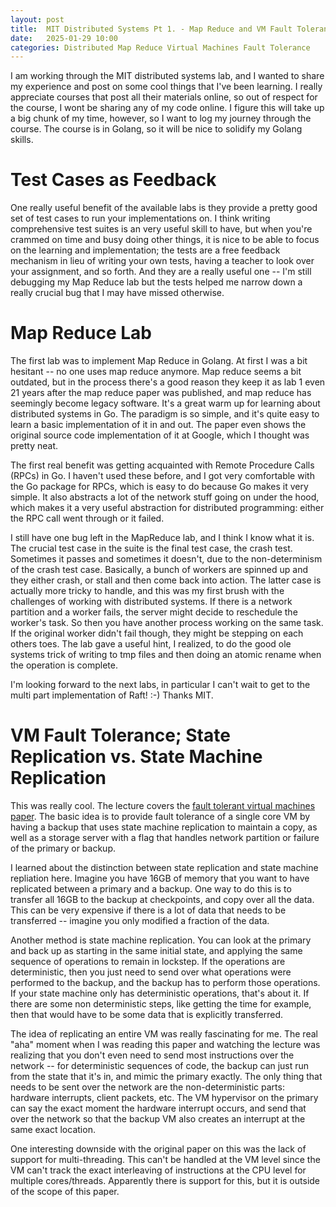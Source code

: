 ```yaml
---
layout: post
title:  MIT Distributed Systems Pt 1. - Map Reduce and VM Fault Tolerance
date:   2025-01-29 10:00
categories: Distributed Map Reduce Virtual Machines Fault Tolerance
---
```


I am working through the MIT distributed systems lab, and I wanted to share my experience and post on some cool things that I've been learning. I really appreciate courses that post all their materials online, so out of respect for the course, I wont be sharing any of my code online. I figure this will take up a big chunk of my time, however, so I want to log my journey through the course. The course is in Golang, so it will be nice to solidify my Golang skills. 

# Test Cases as Feedback

One really useful benefit of the available labs is they provide a pretty good set of test cases to run your implementations on. I think writing comprehensive test suites is an very useful skill to have, but when you're crammed on time and busy doing other things, it is nice to be able to focus on the learning and implementation; the tests are a free feedback mechanism in lieu of writing your own tests, having a teacher to look over your assignment, and so forth. And they are a really useful one -- I'm still debugging my Map Reduce lab but the tests helped me narrow down a really crucial bug that I may have missed otherwise. 

# Map Reduce Lab

The first lab was to implement Map Reduce in Golang. At first I was a bit hesitant -- no one uses map reduce anymore. Map reduce seems a bit outdated, but in the process there's a good reason they keep it as lab 1 even 21 years after the map reduce paper was published, and map reduce has seemingly become legacy software. It's a great warm up for learning about distributed systems in Go. The paradigm is so simple, and it's quite easy to learn a basic implementation of it in and out. The paper even shows the original source code implementation of it at Google, which I thought was pretty neat. 

The first real benefit was getting acquainted with Remote Procedure Calls (RPCs) in Go. I haven't used these before, and I got very comfortable with the Go package for RPCs, which is easy to do because Go makes it very simple. It also abstracts a lot of the network stuff going on under the hood, which makes it a very useful abstraction for distributed programming: either the RPC call went through or it failed. 

I still have one bug left in the MapReduce lab, and I think I know what it is. The crucial test case in the suite is the final test case, the crash test. Sometimes it passes and sometimes it doesn't, due to the non-determinism of the crash test case. Basically, a bunch of workers are spinned up and they either crash, or stall and then come back into action. The latter case is actually more tricky to handle, and this was my first brush with the challenges of working with distributed systems. If there is a network partition and a worker fails, the server might decide to reschedule the worker's task. So then you have another process working on the same task. If the original worker didn't fail though, they might be stepping on each others toes. The lab gave a useful hint, I realized, to do the good ole systems trick of writing to tmp files and then doing an atomic rename when the operation is complete. 

I'm looking forward to the next labs, in particular I can't wait to get to the multi part implementation of Raft! :-) Thanks MIT. 

# VM Fault Tolerance; State Replication vs. State Machine Replication

This was really cool. The lecture covers the [fault tolerant virtual machines paper](https://pdos.csail.mit.edu/6.824/papers/vm-ft.pdf). The basic idea is to provide fault tolerance of a single core VM by having a backup that uses state machine replication to maintain a copy, as well as a storage server with a flag that handles network partition or failure of the primary or backup. 

I learned about the distinction between state replication and state machine repliation here. Imagine you have 16GB of memory that you want to have replicated between a primary and a backup. One way to do this is to transfer all 16GB to the backup at checkpoints, and copy over all the data. This can be very expensive if there is a lot of data that needs to be transferred -- imagine you only modified a fraction of the data. 

Another method is state machine replication. You can look at the primary and back up as starting in the same initial state, and applying the same sequence of operations to remain in lockstep. If the operations are deterministic, then you just need to send over what operations were performed to the backup, and the backup has to perform those operations. If your state machine only has deterministic operations, that's about it. If there are some non deterministic steps, like getting the time for example, then that would have to be some data that is explicitly transferred. 

The idea of replicating an entire VM was really fascinating for me. The real "aha" moment when I was reading this paper and watching the lecture was realizing that you don't even need to send most instructions over the network -- for deterministic sequences of code, the backup can just run from the state that it's in, and mimic the primary exactly. The only thing that needs to be sent over the network are the non-deterministic parts: hardware interrupts, client packets, etc. The VM hypervisor on the primary can say the exact moment the hardware interrupt occurs, and send that over the network so that the backup VM also creates an interrupt at the same exact location. 

One interesting downside with the original paper on this was the lack of support for multi-threading. This can't be handled at the VM level since the VM can't track the exact interleaving of instructions at the CPU level for multiple cores/threads. Apparently there is support for this, but it is outside of the scope of this paper. 